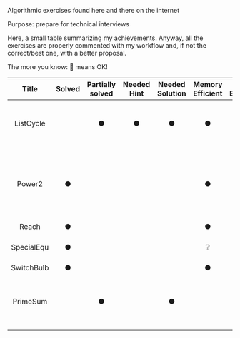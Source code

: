 Algorithmic exercises found here and there on the internet

Purpose: prepare for technical interviews

Here, a small table summarizing my achievements. Anyway, all the exercises are properly commented with my workflow and, if not the correct/best one, with a better proposal.

The more you know: :moyai: means OK!

| Title  | Solved | Partially solved | Needed Hint | Needed Solution |  Memory Efficient | Time Efficient | Comment |
|:-:|:-:|:-:|:-:|:-:|:-:|:-:|:-:|
| ListCycle |  | ● | ● | ● | ● | :grey_question: | Could only find if cycle exists or not |
| Power2 | ● |   |   |   | ● | ● | :moyai:, until [fsbolgi](https://github.com/fsbolgi) came with a way better solution 2 hours later :cry: |
| Reach | ● |   |   |   | ● | ● | :moyai: |
| SpecialEqu | ● |   |   |   | :grey_question: | ● | May not be perfect solution |
| SwitchBulb | ● |   |   |  | ● | ● | :moyai: |
| PrimeSum | | ● |   | ● | | | Computed all primes when not needed: not efficient |

